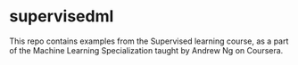 # supervisedml

This repo contains examples from the Supervised learning course, as a part of the Machine Learning Specialization taught by Andrew Ng on Coursera.







